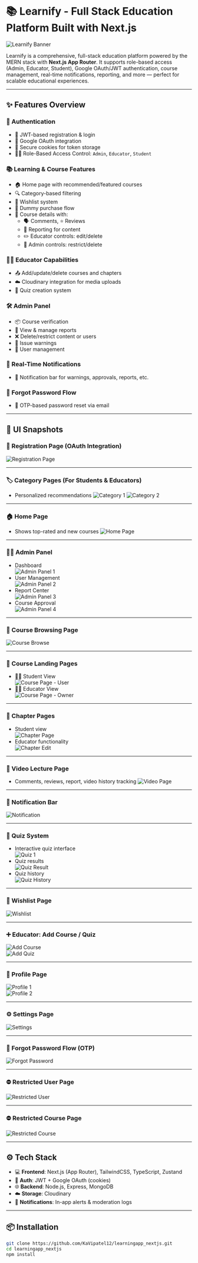 # 📚 Learnify - Full Stack Education Platform Built with Next.js

![Learnify Banner](https://github.com/KaVipatel12/learningapp_nextjs/blob/main/public/icon-192.png)

Learnify is a comprehensive, full-stack education platform powered by the MERN stack with **Next.js App Router**. It supports role-based access (Admin, Educator, Student), Google OAuth/JWT authentication, course management, real-time notifications, reporting, and more — perfect for scalable educational experiences.

---

## ✨ Features Overview

### 👥 Authentication
- 🔐 JWT-based registration & login
- 🔗 Google OAuth integration
- 🍪 Secure cookies for token storage
- 🧑‍💼 Role-Based Access Control: `Admin`, `Educator`, `Student`

### 📚 Learning & Course Features
- 🏠 Home page with recommended/featured courses
- 🔍 Category-based filtering
- 💖 Wishlist system
- 🛒 Dummy purchase flow
- 📄 Course details with:
  - 🗣️ Comments, ⭐ Reviews
  - 🚨 Reporting for content
  - ✏️ Educator controls: edit/delete
  - 🛑 Admin controls: restrict/delete

### 🧑‍🏫 Educator Capabilities
- 📤 Add/update/delete courses and chapters
- ☁️ Cloudinary integration for media uploads
- 📝 Quiz creation system

### 🛠️ Admin Panel
- 📦 Course verification
- 🔎 View & manage reports
- ❌ Delete/restrict content or users
- 🚨 Issue warnings
- 👤 User management

### 🔔 Real-Time Notifications
- 🔔 Notification bar for warnings, approvals, reports, etc.

### 📧 Forgot Password Flow
- 📩 OTP-based password reset via email

---

## 📸 UI Snapshots

### 🔑 Registration Page (OAuth Integration)
![Registration Page](https://github.com/KaVipatel12/learningapp_nextjs/blob/main/public/assets/registerpage.PNG)

---

### 🏷️ Category Pages (For Students & Educators)
- Personalized recommendations
![Category 1](https://github.com/KaVipatel12/learningapp_nextjs/blob/main/public/assets/categorypage1.PNG)
![Category 2](https://github.com/KaVipatel12/learningapp_nextjs/blob/main/public/assets/categorypage2.PNG)

---

### 🏠 Home Page
- Shows top-rated and new courses
![Home Page](https://github.com/KaVipatel12/learningapp_nextjs/blob/main/public/assets/home1.PNG)

---

### 🧑‍💼 Admin Panel
- Dashboard  
  ![Admin Panel 1](https://github.com/KaVipatel12/learningapp_nextjs/blob/main/public/assets/adminpanel1.PNG)
- User Management  
  ![Admin Panel 2](https://github.com/KaVipatel12/learningapp_nextjs/blob/main/public/assets/adminpanel2.PNG)
- Report Center  
  ![Admin Panel 3](https://github.com/KaVipatel12/learningapp_nextjs/blob/main/public/assets/adminpanel3.PNG)
- Course Approval  
  ![Admin Panel 4](https://github.com/KaVipatel12/learningapp_nextjs/blob/main/public/assets/adminpanel4.PNG)

---

### 🧾 Course Browsing Page
![Course Browse](https://github.com/KaVipatel12/learningapp_nextjs/blob/main/public/assets/coursepage.PNG)

---

### 📘 Course Landing Pages
- 👨‍🎓 Student View  
  ![Course Page - User](https://github.com/KaVipatel12/learningapp_nextjs/blob/main/public/assets/coursemain.PNG)
- 👩‍🏫 Educator View  
  ![Course Page - Owner](https://github.com/KaVipatel12/learningapp_nextjs/blob/main/public/assets/coursemain1.PNG)

---

### 📖 Chapter Pages
- Student view  
  ![Chapter Page](https://github.com/KaVipatel12/learningapp_nextjs/blob/main/public/assets/chaptermain.PNG)
- Educator functionality  
  ![Chapter Edit](https://github.com/KaVipatel12/learningapp_nextjs/blob/main/public/assets/chaptermain2.PNG)

---

### 🎥 Video Lecture Page
- Comments, reviews, report, video history tracking
![Video Page](https://github.com/KaVipatel12/learningapp_nextjs/blob/main/public/assets/course.PNG)

---

### 🔔 Notification Bar
![Notification](https://github.com/KaVipatel12/learningapp_nextjs/blob/main/public/assets/notification.PNG)

---

### 🧪 Quiz System
- Interactive quiz interface  
  ![Quiz 1](https://github.com/KaVipatel12/learningapp_nextjs/blob/main/public/assets/quiz1.PNG)
- Quiz results  
  ![Quiz Result](https://github.com/KaVipatel12/learningapp_nextjs/blob/main/public/assets/quiz2.PNG)
- Quiz history  
  ![Quiz History](https://github.com/KaVipatel12/learningapp_nextjs/blob/main/public/assets/quiz3.PNG)

---

### 💖 Wishlist Page
![Wishlist](https://github.com/KaVipatel12/learningapp_nextjs/blob/main/public/assets/wishlist.PNG)

---

### ➕ Educator: Add Course / Quiz
![Add Course](https://github.com/KaVipatel12/learningapp_nextjs/blob/main/public/assets/courseadd.PNG)  
![Add Quiz](https://github.com/KaVipatel12/learningapp_nextjs/blob/main/public/assets/addquiz.PNG)

---

### 👤 Profile Page
![Profile 1](https://github.com/KaVipatel12/learningapp_nextjs/blob/main/public/assets/profile1.PNG)  
![Profile 2](https://github.com/KaVipatel12/learningapp_nextjs/blob/main/public/assets/profile2.PNG)

---

### ⚙️ Settings Page
![Settings](https://github.com/KaVipatel12/learningapp_nextjs/blob/main/public/assets/settings.PNG)

---

### 🔐 Forgot Password Flow (OTP)
![Forgot Password](https://github.com/KaVipatel12/learningapp_nextjs/blob/main/public/assets/forgetpassword.PNG)

---

### ⛔ Restricted User Page
![Restricted User](https://github.com/KaVipatel12/learningapp_nextjs/blob/main/public/assets/restrictedpage.PNG)

---

### ⛔ Restricted Course Page
![Restricted Course](https://github.com/KaVipatel12/learningapp_nextjs/blob/main/public/assets/courserestrict.PNG)

---

## ⚙️ Tech Stack

- 💻 **Frontend**: Next.js (App Router), TailwindCSS, TypeScript, Zustand
- 🔐 **Auth**: JWT + Google OAuth (cookies)
- 🌐 **Backend**: Node.js, Express, MongoDB
- ☁️ **Storage**: Cloudinary
- 📡 **Notifications**: In-app alerts & moderation logs

---

## 📦 Installation

```bash
git clone https://github.com/KaVipatel12/learningapp_nextjs.git
cd learningapp_nextjs
npm install
